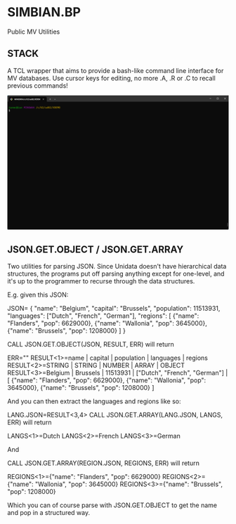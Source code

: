 # SIMBIAN.BP
Public MV Utilities

## STACK

A TCL wrapper that aims to provide a bash-like command line interface for MV databases.
Use cursor keys for editing, no more .A, .R or .C to recall previous commands!

![STACK Demo](screenshots/STACK_demo.gif)

## JSON.GET.OBJECT / JSON.GET.ARRAY

Two utilities for parsing JSON.  Since Unidata doesn't have hierarchical data structures, the programs put
off parsing anything except for one-level, and it's up to the programmer to recurse through the data structures.

E.g. given this JSON:

JSON=
{
    "name": "Belgium",
    "capital": "Brussels",
    "population": 11513931,
    "languages": ["Dutch", "French", "German"],
    "regions": [ {"name": "Flanders", "pop": 6629000}, {"name": "Wallonia", "pop": 3645000}, {"name": "Brussels", "pop": 1208000} ]
}

CALL JSON.GET.OBJECT(JSON, RESULT, ERR) will return

ERR=""
RESULT<1>=name | capital | population | languages | regions
RESULT<2>=STRING | STRING | NUMBER | ARRAY | OBJECT
RESULT<3>=Belgium | Brussels | 11513931 | ["Dutch", "French", "German"] | [ {"name": "Flanders", "pop": 6629000}, {"name": "Wallonia", "pop": 3645000}, {"name": "Brussels", "pop": 1208000} ]

And you can then extract the languages and regions like so:

LANG.JSON=RESULT<3,4>
CALL JSON.GET.ARRAY(LANG.JSON, LANGS, ERR) will return

LANGS<1>=Dutch
LANGS<2>=French
LANGS<3>=German

And 

CALL JSON.GET.ARRAY(REGION.JSON, REGIONS, ERR) will return

REGIONS<1>={"name": "Flanders", "pop": 6629000}
REGIONS<2>={"name": "Wallonia", "pop": 3645000}
REGIONS<3>={"name": "Brussels", "pop": 1208000} 

Which you can of course parse with JSON.GET.OBJECT to get the name and pop in a structured way.
